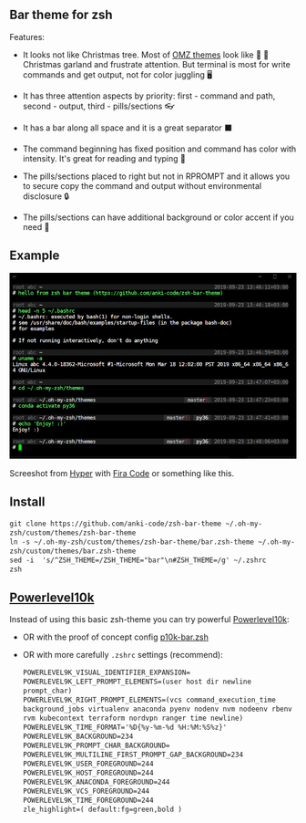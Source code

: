 ## Bar theme for zsh

Features:

* It looks not like Christmas tree. Most of [OMZ themes](https://github.com/robbyrussell/oh-my-zsh/wiki/Themes) look like 🎄 💈 Christmas garland and frustrate attention. But terminal is most for write commands and get output, not for color juggling 🖥 

* It has three attention aspects by priority: first - command and path, second - output, third - pills/sections 👓 

* It has a bar along all space and it is a great separator ⬛️ 

* The command beginning has fixed position and command has color with intensity. It's great for reading and typing 💚 

* The pills/sections placed to right but not in RPROMPT and it allows you to secure copy the command and output without environmental disclosure 🔒 

* The pills/sections can have additional background or color accent if you need 💊 

## Example

![zsh bar theme](zsh-bar-theme-example.png)

Screeshot from [Hyper](https://hyper.is) with [Fira Code](https://github.com/tonsky/FiraCode) or something like this.

## Install
```
git clone https://github.com/anki-code/zsh-bar-theme ~/.oh-my-zsh/custom/themes/zsh-bar-theme
ln -s ~/.oh-my-zsh/custom/themes/zsh-bar-theme/bar.zsh-theme ~/.oh-my-zsh/custom/themes/bar.zsh-theme
sed -i  's/^ZSH_THEME=/ZSH_THEME="bar"\n#ZSH_THEME=/g' ~/.zshrc
zsh
```

## [Powerlevel10k](https://github.com/romkatv/powerlevel10k)
Instead of using this basic zsh-theme you can try powerful [Powerlevel10k](https://github.com/romkatv/powerlevel10k):
* OR with the proof of concept config [p10k-bar.zsh](https://gist.github.com/romkatv/7f48d0deae7a3449f34a4870feaba0f5)
* OR with more carefully `.zshrc` settings (recommend):

    ```
    POWERLEVEL9K_VISUAL_IDENTIFIER_EXPANSION=
    POWERLEVEL9K_LEFT_PROMPT_ELEMENTS=(user host dir newline prompt_char)
    POWERLEVEL9K_RIGHT_PROMPT_ELEMENTS=(vcs command_execution_time background_jobs virtualenv anaconda pyenv nodenv nvm nodeenv rbenv rvm kubecontext terraform nordvpn ranger time newline)
    POWERLEVEL9K_TIME_FORMAT='%D{%y-%m-%d %H:%M:%S%z}'
    POWERLEVEL9K_BACKGROUND=234
    POWERLEVEL9K_PROMPT_CHAR_BACKGROUND=
    POWERLEVEL9K_MULTILINE_FIRST_PROMPT_GAP_BACKGROUND=234
    POWERLEVEL9K_USER_FOREGROUND=244
    POWERLEVEL9K_HOST_FOREGROUND=244
    POWERLEVEL9K_ANACONDA_FOREGROUND=244
    POWERLEVEL9K_VCS_FOREGROUND=244
    POWERLEVEL9K_TIME_FOREGROUND=244
    zle_highlight=( default:fg=green,bold )
    ```


